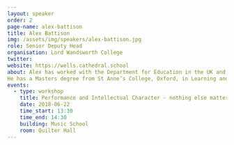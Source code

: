```yaml
---
layout: speaker
order: 2
page-name: alex-battison
title: Alex Battison
img: /assets/img/speakers/alex-battison.jpg
role: Senior Deputy Head
organisation: Lord Wandsworth College
twitter:
website: https://wells.cathedral.school
about: Alex has worked with the Department for Education in the UK and the National College for Teaching and Leadership as a Specialist Leader of Education and gives presentations at various conferences in the UK and overseas.  
He has a Masters degree from St Anne’s College, Oxford, in Learning and Teaching, writes for the Times Educational Supplement and am mentored as a leader and educator by ex-England Rugby Coach Brian Ashton MBE.
events:
  - type: workshop
    title: Performance and Intellectual Character - nothing else matters
    date: 2018-06-22
    time_start: 13:30
    time_end: 14:30
    building: Music School
    room: Quilter Hall
---
```

